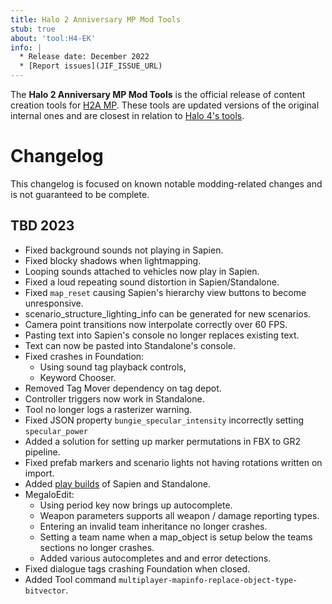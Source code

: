 ```yaml
---
title: Halo 2 Anniversary MP Mod Tools
stub: true
about: 'tool:H4-EK'
info: |
  * Release date: December 2022
  * [Report issues](JIF_ISSUE_URL)
---
```

The **Halo 2 Anniversary MP Mod Tools** is the official release of content creation tools for [H2A MP](~h2amp). These tools are updated versions of the original internal ones and are closest in relation to [Halo 4's tools](~h4-ek).

# Changelog
This changelog is focused on known notable modding-related changes and is not guaranteed to be complete.

## TBD 2023
* Fixed background sounds not playing in Sapien.
* Fixed blocky shadows when lightmapping.
* Looping sounds attached to vehicles now play in Sapien.
* Fixed a loud repeating sound distortion in Sapien/Standalone.
* Fixed `map_reset` causing Sapien's hierarchy view buttons to become unresponsive.
* scenario_structure_lighting_info can be generated for new scenarios.
* Camera point transitions now interpolate correctly over 60 FPS.
* Pasting text into Sapien's console no longer replaces existing text.
* Text can now be pasted into Standalone's console.
* Fixed crashes in Foundation:
  * Using sound tag playback controls,
  * Keyword Chooser.
* Removed Tag Mover dependency on tag depot.
* Controller triggers now work in Standalone.
* Tool no longer logs a rasterizer warning.
* Fixed JSON property `bungie_specular_intensity` incorrectly setting `specular_power`
* Added a solution for setting up marker permutations in FBX to GR2 pipeline.
* Fixed prefab markers and scenario lights not having rotations written on import.
* Added [play builds](~build-types#optimization-options) of Sapien and Standalone.
* MegaloEdit:
  * Using period key now brings up autocomplete.
  * Weapon parameters supports all weapon / damage reporting types.
  * Entering an invalid team inheritance no longer crashes.
  * Setting a team name when a map_object is setup below the teams sections no longer crashes.
  * Added various autocompletes and and error detections.
* Fixed dialogue tags crashing Foundation when closed.
* Added Tool command `multiplayer-mapinfo-replace-object-type-bitvector`.